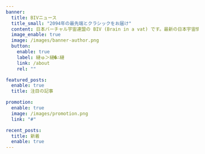 ```yaml
---
banner:
  title: BIVニュース
  title_small: "2094年の最先端とクラシックをお届け"
  content: 日本バーチャル宇宙連盟の BIV (Brain in a vat) です。最新の日本宇宙情報を追求し、時空間を超えてオフバーチャル人類へ毒と喜びをお届けします。
  image_enable: true
  image: /images/banner-author.png
  button:
    enable: true
    label: 縺ゅ＞縺�∴縺
    link: /about
    rel: ""

featured_posts:
  enable: true
  title: 注目の記事

promotion:
  enable: true
  image: /images/promotion.png
  link: "#"

recent_posts:
  title: 新着
  enable: true
---
```

